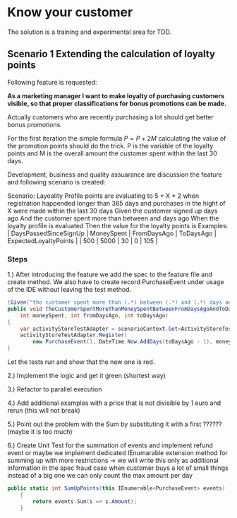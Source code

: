# Know your customer

The solution is a training and experimental area for TDD. 

## Scenario 1 Extending the calculation of loyalty points

Following feature is requested:

**As a marketing manager I want to make loyalty of purchasing customers visible, so that proper classifications for bonus promotions can be made.**

Actually customers who are recently purchasing a lot should get better bonus promotions.

For the first iteration the simple formula $P = P + 2M$ calculating the value of the promotion points should do the trick. P is the variable of the loyalty points and M is the overall amount the customer spent within the last 30 days.

Development, business and quality assuarance are discussion the feature and following scenario is created:

Scenario: Layoality Profile points are evaluating to 5 + X * 2 when registration 
happended longer than 365 days and purchases in the hight of X were made within the last 30 days
Given the customer signed up <DaysPassedSinceSignUp> days ago
And the customer spent more than <MoneySpent> between <FromDaysAgo> and <ToDaysAgo> days ago
When the loyalty profile is evaluated
Then the value for the loyalty points is <ExpectedLoyaltyPoints>
Examples:
| DaysPassedSinceSignUp | MoneySpent | FromDaysAgo | ToDaysAgo | ExpectedLoyaltyPoints |
| 500                   | 5000       | 30          | 0         | 105                   |

### Steps

1.) After introducing the feature we add the spec to the feature file and create method. We also have to create 
record PurchaseEvent under usage of the IDE without leaving the test method.
```csharp
[Given("the customer spent more than (.*) between (.*) and (.*) days ago")]
public void TheCustomerSpentMoreThanMoneySpentBetweenFromDaysAgoAndToDaysAgo(
    int moneySpent, int fromDaysAgo, int toDaysAgo)
{
    var activityStoreTestAdapter = scenarioContext.Get<ActivityStoreTestAdapter>(ActivityStoreTestAdapterKey);
    activityStoreTestAdapter.Register(
        new PurchaseEvent(1, DateTime.Now.AddDays(toDaysAgo - 1), moneySpent));
}
```
Let the tests run and show that the new one is red.

2.) Implement the logic and get it green (shortest way)

3.) Refactor to parallel execution

4.) Add additional examples with a price that is not divisible by 1 euro and rerun (this will not break)

5.) Point out the problem with the Sum by substituting it with a first ?????? (maybe it is too much)

6.) Create Unit Test for the summation of events and implement refund event
    or maybe we implement dedicated IEnumarable extension method for summing up with more 
    restrictions -> we will write this only as additional information in the spec 
    fraud case when customer buys a lot of small things instead of a big one
    we can only count the max amount per day

```csharp
public static int SumUpPoints(this IEnumerable<PurchaseEvent> events)
    {
        return events.Sum(s => s.Amount);
    }
```



